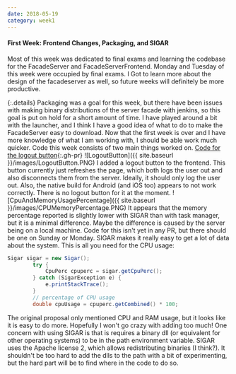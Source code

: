 ```yaml
---
date: 2018-05-19
category: week1
---
```


#### First Week: Frontend Changes, Packaging, and SIGAR
Most of this week was dedicated to final exams and learning the codebase for the FacadeServer and FacadeServerFrontend. Monday and Tuesday of this week were occupied by final exams. I Got to learn more about the design of the facadeserver as well, so future weeks will definitely be more productive.

{:.details}
Packaging was a goal for this week, but there have been issues with making binary distributions of the server facade with jenkins, so this goal is put on hold for a short amount of time. I have played around a bit with the launcher, and I think I have a good idea of what to do to make the FacadeServer easy to download.
Now that the first week is over and I have more knowledge of what I am working with, I should be able work much quicker.
Code this week consists of two main things worked on.
[Code for the logout button](https://github.com/MovingBlocks/FacadeServer-frontend/pull/2){:.gh-pr}
![LogoutButton]({{ site.baseurl }}/images/LogoutButton.PNG)
I added a logout button to the frontend. This button currently just refreshes the page, which both logs the user out and also disconnects them from the server. Ideally, it should only log the user out.
Also, the native build for Android (and iOS too) appears to not work correctly. There is no logout button for it at the moment.
![CpuAndMemoryUsagePercentage]({{ site.baseurl }}/images/CPUMemoryPercentage.PNG)
It appears that the memory percentage reported is slightly lower with SIGAR than with task manager, but it is a minimal difference. Maybe the difference is caused by the server being on a local machine. Code for this isn't yet in any PR, but there should be one on Sunday or Monday.
SIGAR makes it really easy to get a lot of data about the system. This is all you need for the CPU usage:
```Java
Sigar sigar = new Sigar();
        try {
            CpuPerc cpuperc = sigar.getCpuPerc();
        } catch (SigarException e) {
            e.printStackTrace();
        }
        // percentage of CPU usage
        double cpuUsage = cpuperc.getCombined() * 100;
```
The original proposal only mentioned CPU and RAM usage, but it looks like it is easy to do more. Hopefully I won't go crazy with adding too much!
One concern with using SIGAR is that is requires a binary dll (or equivalent for other operating systems) to be in the path environment variable. SIGAR uses the Apache license 2, which allows redistributing binaries (I think?). It shouldn't be too hard to add the dlls to the path with a bit of experimenting, but the hard part will be to find where in the code to do so.

